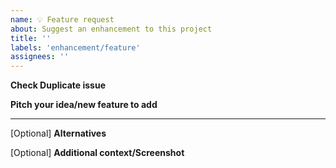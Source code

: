 ```yaml
---
name: 💡 Feature request
about: Suggest an enhancement to this project
title: ''
labels: 'enhancement/feature'
assignees: ''
---
```

**Check Duplicate issue**
<!-- We have a number of open issues. Make sure your issue is unique and stands out -->

**Pitch your idea/new feature to add**
<!-- A brief description of the enhancement.Read the  -->

---
[Optional] **Alternatives**
<!-- A brief description of any alternative solutions or features you've considered. -->

[Optional] **Additional context/Screenshot**
<!-- Add any other context or screenshots about the feature request here. -->
